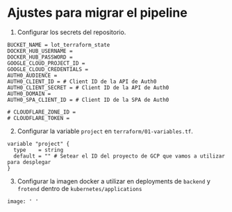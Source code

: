 # Ajustes para migrar el pipeline

1. Configurar los secrets del repositorio.

```
BUCKET_NAME = lot_terraform_state
DOCKER_HUB_USERNAME =
DOCKER_HUB_PASSWORD =
GOOGLE_CLOUD_PROJECT_ID =
GOOGLE_CLOUD_CREDENTIALS =
AUTH0_AUDIENCE =
AUTH0_CLIENT_ID = # Client ID de la API de Auth0
AUTH0_CLIENT_SECRET = # Client ID de la API de Auth0
AUTH0_DOMAIN =
AUTH0_SPA_CLIENT_ID = # Client ID de la SPA de Auth0

# CLOUDFLARE_ZONE_ID =
# CLOUDFLARE_TOKEN =
```

2. Configurar la variable `project` en `terraform/01-variables.tf`.

```
variable "project" {
  type    = string
  default = "" # Setear el ID del proyecto de GCP que vamos a utilizar para desplegar
}
```

3. Configurar la imagen docker a utilizar en deployments de `backend` y `frotend` dentro de `kubernetes/applications`

```
image: ' '
```
